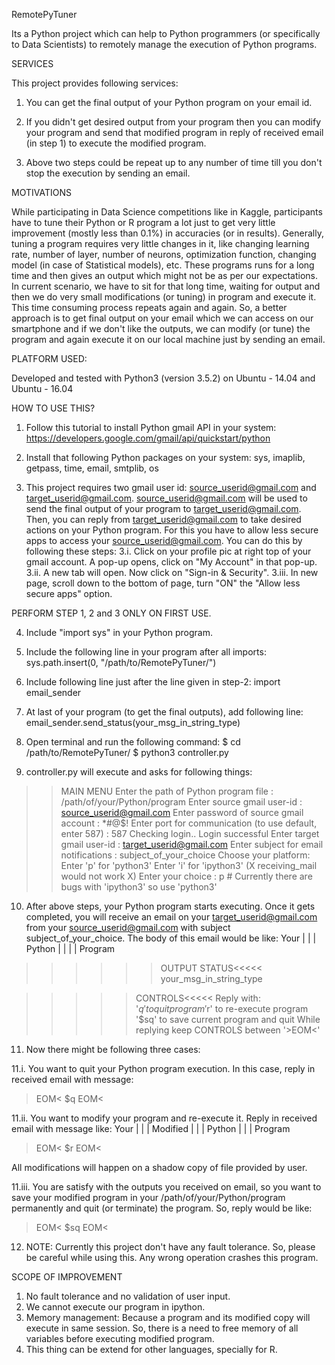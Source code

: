 RemotePyTuner

Its a Python project which can help to Python programmers (or specifically to Data Scientists) to remotely manage the execution of Python programs.



SERVICES

This project provides following services:

1. You can get the final output of your Python program on your email id.

2. If you didn't get desired output from your program then you can modify your program and send that modified program in reply of received email (in step 1) to execute the modified program.

3. Above two steps could be repeat up to any number of time till you don't stop the execution by sending an email.


MOTIVATIONS

While participating in Data Science competitions like in Kaggle, participants have to tune their Python or R program a lot just to get very little improvement (mostly less than 0.1%) in accuracies (or in results). Generally, tuning a program requires very little changes in it, like changing learning rate, number of layer, number of neurons, optimization function, changing model (in case of Statistical models), etc.
These programs runs for a long time and then gives an output which might not be as per our expectations. In current scenario, we have to sit for that long time, waiting for output and then we do very small modifications (or tuning) in program and execute it. This time consuming process repeats again and again. So, a better approach is to get final output on your email which we can access on our smartphone and if we don't like the outputs, we can modify (or tune) the program and again execute it on our local machine just by sending an email.



PLATFORM USED:

Developed and tested with Python3 (version 3.5.2) on Ubuntu - 14.04 and Ubuntu - 16.04



HOW TO USE THIS?

1. Follow this tutorial to install Python gmail API in your system: 
https://developers.google.com/gmail/api/quickstart/python

2. Install that following Python packages on your system:
sys, imaplib, getpass, time, email, smtplib, os

3. This project requires two gmail user id: source_userid@gmail.com and target_userid@gmail.com. source_userid@gmail.com will be used to send the final output of your program to target_userid@gmail.com. Then, you can reply from target_userid@gmail.com to take desired actions on your Python program. For this you have to allow less secure apps to access your source_userid@gmail.com. You can do this by following these steps:
3.i. Click on your profile pic at right top of your gmail account. A pop-up opens, click on "My Account" in that pop-up.
3.ii. A new tab will open. Now click on "Sign-in & Security". 
3.iii. In new page, scroll down to the bottom of page, turn "ON" the "Allow less secure apps" option.  

PERFORM STEP 1, 2 and 3 ONLY ON FIRST USE.

4. Include "import sys" in your Python program.

5. Include the following line in your program after all imports:
sys.path.insert(0, "/path/to/RemotePyTuner/")

6. Include following line just after the line given in step-2:
import email_sender

7. At last of your program (to get the final outputs), add following line:
email_sender.send_status(your_msg_in_string_type)

8. Open terminal and run the following command:
$ cd /path/to/RemotePyTuner/
$ python3 controller.py

9. controller.py will execute and asks for following things:
>> MAIN MENU
>> Enter the path of Python program file : /path/of/your/Python/program
>> Enter source gmail user-id : source_userid@gmail.com
>> Enter password of source gmail account : *#@$!
>> Enter port for communication (to use default, enter 587) : 587
>> Checking login..
>> Login successful
>> Enter target gmail user-id : target_userid@gmail.com
>> Enter subject for email notifications : subject_of_your_choice
>> Choose your platform:
>>		Enter 'p' for 'python3'
>>		Enter 'i' for 'ipython3' (X receiving_mail would not work X)
>> 	Enter your choice : p # Currently there are bugs with 'ipython3' so use 'python3'

10. After above steps, your Python program starts executing. Once it gets completed, you will receive an email on your target_userid@gmail.com from your source_userid@gmail.com with subject subject_of_your_choice. The body of this email would be like:
Your
|
|
|
Python
|
|
|
|
Program
>>>>>>OUTPUT STATUS<<<<<
your_msg_in_string_type

>>>>>CONTROLS<<<<<
Reply with:
'$q' to quit program
'$r' to re-execute program
'$sq' to save current program and quit
While replying keep CONTROLS between '>EOM<'

11. Now there might be following three cases:

11.i. You want to quit your Python program execution. In this case, reply in received email with message:
>EOM<
$q
>EOM<

11.ii. You want to modify your program and re-execute it. Reply in received email with message like:
Your
|
|
|
Modified
|
|
|
Python
|
|
|
Program
>EOM<
$r
>EOM<

All modifications will happen on a shadow copy of file provided by user.

11.iii. You are satisfy with the outputs you received on email, so you want to save your modified program in your /path/of/your/Python/program permanently and quit (or terminate) the program. So, reply would be like:
>EOM<
$sq
>EOM<

12. NOTE: Currently this project don't have any fault tolerance. So, please be careful while using this. Any wrong operation crashes this program. 



SCOPE OF IMPROVEMENT

1. No fault tolerance and no validation of user input.
2. We cannot execute our program in ipython.
3. Memory management: Because a program and its modified copy will execute in same session. So, there is a need to free memory of all variables before executing modified program.
4. This thing can be extend for other languages, specially for R.



